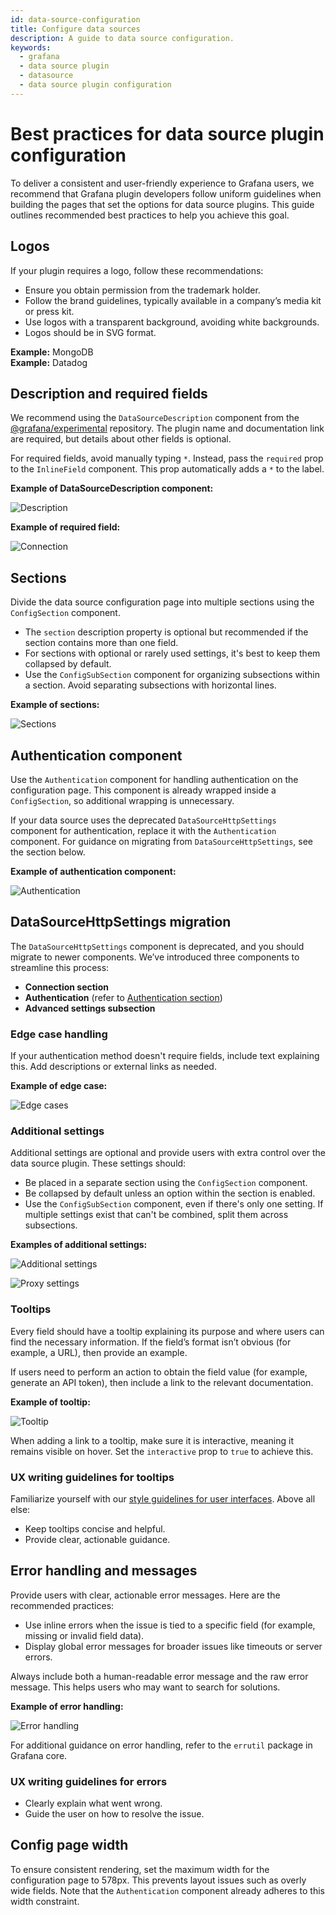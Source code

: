 ```yaml
---
id: data-source-configuration
title: Configure data sources
description: A guide to data source configuration.
keywords:
  - grafana
  - data source plugin
  - datasource
  - data source plugin configuration
---
```


# Best practices for data source plugin configuration

To deliver a consistent and user-friendly experience to Grafana users, we recommend that Grafana plugin developers follow uniform guidelines when building the pages that set the options for data source plugins. This guide outlines recommended best practices to help you achieve this goal.

## Logos

If your plugin requires a logo, follow these recommendations:

- Ensure you obtain permission from the trademark holder.
- Follow the brand guidelines, typically available in a company’s media kit or press kit.
- Use logos with a transparent background, avoiding white backgrounds.
- Logos should be in SVG format.

**Example:** MongoDB  
**Example:** Datadog

## Description and required fields

We recommend using the `DataSourceDescription` component from the [@grafana/experimental](https://github.com/grafana/grafana-experimental) repository. The plugin name and documentation link are required, but details about other fields is optional.

For required fields, avoid manually typing `*`. Instead, pass the `required` prop to the `InlineField` component. This prop automatically adds a `*` to the label.

**Example of DataSourceDescription component:**

![Description](/img/data-source-config/config-data-source-description.png)

**Example of required field:**

![Connection](/img/data-source-config/config-connection.png)

## Sections

Divide the data source configuration page into multiple sections using the `ConfigSection` component.

- The `section` description property is optional but recommended if the section contains more than one field.
- For sections with optional or rarely used settings, it's best to keep them collapsed by default.
- Use the `ConfigSubSection` component for organizing subsections within a section. Avoid separating subsections with horizontal lines.

**Example of sections:**

![Sections](/img/data-source-config/config-sections.png)

## Authentication component

Use the `Authentication` component for handling authentication on the configuration page. This component is already wrapped inside a `ConfigSection`, so additional wrapping is unnecessary.

If your data source uses the deprecated `DataSourceHttpSettings` component for authentication, replace it with the `Authentication` component. For guidance on migrating from `DataSourceHttpSettings`, see the section below.

**Example of authentication component:**

![Authentication](/img/data-source-config/config-authentication.png)

## DataSourceHttpSettings migration

The `DataSourceHttpSettings` component is deprecated, and you should migrate to newer components. We’ve introduced three components to streamline this process:

- **Connection section**
- **Authentication** (refer to [Authentication section](#authentication-component))
- **Advanced settings subsection**

### Edge case handling

If your authentication method doesn't require fields, include text explaining this. Add descriptions or external links as needed.

**Example of edge case:**

![Edge cases](/img/data-source-config/config-authentication-component.png)

### Additional settings

Additional settings are optional and provide users with extra control over the data source plugin. These settings should:

- Be placed in a separate section using the `ConfigSection` component.
- Be collapsed by default unless an option within the section is enabled.
- Use the `ConfigSubSection` component, even if there's only one setting. If multiple settings exist that can't be combined, split them across subsections.

**Examples of additional settings:**

![Additional settings](/img/data-source-config/config-additional-settings.png)

![Proxy settings](/img/data-source-config/config-additional-settings-proxy.png)

### Tooltips

Every field should have a tooltip explaining its purpose and where users can find the necessary information. If the field’s format isn’t obvious (for example, a URL), then provide an example.

If users need to perform an action to obtain the field value (for example, generate an API token), then include a link to the relevant documentation.

**Example of tooltip:**

![Tooltip](/img/data-source-config/config-tooltips.png)

When adding a link to a tooltip, make sure it is interactive, meaning it remains visible on hover. Set the `interactive` prop to `true` to achieve this.

### UX writing guidelines for tooltips

Familiarize yourself with our [style guidelines for user interfaces](https://grafana.com/docs/writers-toolkit/write/style-guide/ui-elements/). Above all else:

- Keep tooltips concise and helpful.
- Provide clear, actionable guidance.

## Error handling and messages

Provide users with clear, actionable error messages. Here are the recommended practices:

- Use inline errors when the issue is tied to a specific field (for example, missing or invalid field data).
- Display global error messages for broader issues like timeouts or server errors.

Always include both a human-readable error message and the raw error message. This helps users who may want to search for solutions.

**Example of error handling:**

![Error handling](/img/data-source-config/config-error-handling.png)

For additional guidance on error handling, refer to the `errutil` package in Grafana core.

### UX writing guidelines for errors

- Clearly explain what went wrong.
- Guide the user on how to resolve the issue.

## Config page width

To ensure consistent rendering, set the maximum width for the configuration page to 578px. This prevents layout issues such as overly wide fields. Note that the `Authentication` component already adheres to this width constraint.
